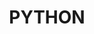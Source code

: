 ---
title: PYTHON
description: PYTHON 相关学习笔记
image: cover.png

# Badge style
style:
    background: "#fadf6c"
    color: "#fff"
---